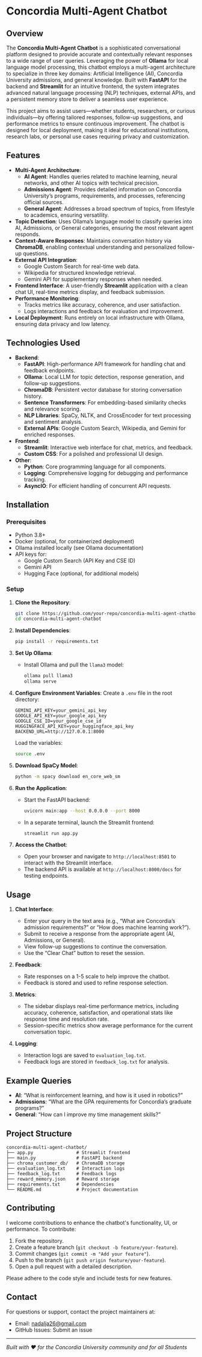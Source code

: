 # Concordia Multi-Agent Chatbot

## Overview

The **Concordia Multi-Agent Chatbot** is a sophisticated conversational platform designed to provide accurate and contextually relevant responses to a wide range of user queries. Leveraging the power of **Ollama** for local language model processing, this chatbot employs a multi-agent architecture to specialize in three key domains: Artificial Intelligence (AI), Concordia University admissions, and general knowledge. Built with **FastAPI** for the backend and **Streamlit** for an intuitive frontend, the system integrates advanced natural language processing (NLP) techniques, external APIs, and a persistent memory store to deliver a seamless user experience.

This project aims to assist users—whether students, researchers, or curious individuals—by offering tailored responses, follow-up suggestions, and performance metrics to ensure continuous improvement. The chatbot is designed for local deployment, making it ideal for educational institutions, research labs, or personal use cases requiring privacy and customization.

## Features

- **Multi-Agent Architecture**:
  - **AI Agent**: Handles queries related to machine learning, neural networks, and other AI topics with technical precision.
  - **Admissions Agent**: Provides detailed information on Concordia University’s programs, requirements, and processes, referencing official sources.
  - **General Agent**: Addresses a broad spectrum of topics, from lifestyle to academics, ensuring versatility.
- **Topic Detection**: Uses Ollama’s language model to classify queries into AI, Admissions, or General categories, ensuring the most relevant agent responds.
- **Context-Aware Responses**: Maintains conversation history via **ChromaDB**, enabling contextual understanding and personalized follow-up questions.
- **External API Integration**:
  - Google Custom Search for real-time web data.
  - Wikipedia for structured knowledge retrieval.
  - Gemini API for supplementary responses when needed.
- **Frontend Interface**: A user-friendly **Streamlit** application with a clean chat UI, real-time metrics display, and feedback submission.
- **Performance Monitoring**:
  - Tracks metrics like accuracy, coherence, and user satisfaction.
  - Logs interactions and feedback for evaluation and improvement.
- **Local Deployment**: Runs entirely on local infrastructure with Ollama, ensuring data privacy and low latency.

## Technologies Used

- **Backend**:
  - **FastAPI**: High-performance API framework for handling chat and feedback endpoints.
  - **Ollama**: Local LLM for topic detection, response generation, and follow-up suggestions.
  - **ChromaDB**: Persistent vector database for storing conversation history.
  - **Sentence Transformers**: For embedding-based similarity checks and relevance scoring.
  - **NLP Libraries**: SpaCy, NLTK, and CrossEncoder for text processing and sentiment analysis.
  - **External APIs**: Google Custom Search, Wikipedia, and Gemini for enriched responses.
- **Frontend**:
  - **Streamlit**: Interactive web interface for chat, metrics, and feedback.
  - **Custom CSS**: For a polished and professional UI design.
- **Other**:
  - **Python**: Core programming language for all components.
  - **Logging**: Comprehensive logging for debugging and performance tracking.
  - **AsyncIO**: For efficient handling of concurrent API requests.

## Installation

### Prerequisites

- Python 3.8+
- Docker (optional, for containerized deployment)
- Ollama installed locally (see Ollama documentation)
- API keys for:
  - Google Custom Search (API Key and CSE ID)
  - Gemini API
  - Hugging Face (optional, for additional models)

### Setup

1. **Clone the Repository**:

   ```bash
   git clone https://github.com/your-repo/concordia-multi-agent-chatbot.git
   cd concordia-multi-agent-chatbot
   ```

2. **Install Dependencies**:

   ```bash
   pip install -r requirements.txt
   ```
3. **Set Up Ollama**:

   - Install Ollama and pull the `llama3` model:

     ```bash
     ollama pull llama3
     ollama serve
     ```

4. **Configure Environment Variables**: Create a `.env` file in the root directory:

   ```
   GEMINI_API_KEY=your_gemini_api_key
   GOOGLE_API_KEY=your_google_api_key
   GOOGLE_CSE_ID=your_google_cse_id
   HUGGINGFACE_API_KEY=your_huggingface_api_key
   BACKEND_URL=http://127.0.0.1:8000
   ```

   Load the variables:

   ```bash
   source .env
   ```

5. **Download SpaCy Model**:

   ```bash
   python -m spacy download en_core_web_sm
   ```

6. **Run the Application**:

   - Start the FastAPI backend:

     ```bash
     uvicorn main:app --host 0.0.0.0 --port 8000
     ```

   - In a separate terminal, launch the Streamlit frontend:

     ```bash
     streamlit run app.py
     ```

7. **Access the Chatbot**:

   - Open your browser and navigate to `http://localhost:8501` to interact with the Streamlit interface.
   - The backend API is available at `http://localhost:8000/docs` for testing endpoints.

## Usage

1. **Chat Interface**:

   - Enter your query in the text area (e.g., “What are Concordia’s admission requirements?” or “How does machine learning work?”).
   - Submit to receive a response from the appropriate agent (AI, Admissions, or General).
   - View follow-up suggestions to continue the conversation.
   - Use the “Clear Chat” button to reset the session.

2. **Feedback**:

   - Rate responses on a 1-5 scale to help improve the chatbot.
   - Feedback is stored and used to refine response selection.

3. **Metrics**:

   - The sidebar displays real-time performance metrics, including accuracy, coherence, satisfaction, and operational stats like response time and resolution rate.
   - Session-specific metrics show average performance for the current conversation topic.

4. **Logging**:

   - Interaction logs are saved to `evaluation_log.txt`.
   - Feedback logs are stored in `feedback_log.txt` for analysis.

## Example Queries

- **AI**: “What is reinforcement learning, and how is it used in robotics?”
- **Admissions**: “What are the GPA requirements for Concordia’s graduate programs?”
- **General**: “How can I improve my time management skills?”

## Project Structure

```
concordia-multi-agent-chatbot/
├── app.py                # Streamlit frontend
├── main.py               # FastAPI backend
├── chroma_customer_db/   # ChromaDB storage
├── evaluation_log.txt    # Interaction logs
├── feedback_log.txt      # Feedback logs
├── reward_memory.json    # Reward storage
├── requirements.txt      # Dependencies
└── README.md             # Project documentation
```

## Contributing

I welcome contributions to enhance the chatbot's functionality, UI, or performance. To contribute:

1. Fork the repository.
2. Create a feature branch (`git checkout -b feature/your-feature`).
3. Commit changes (`git commit -m "Add your feature"`).
4. Push to the branch (`git push origin feature/your-feature`).
5. Open a pull request with a detailed description.

Please adhere to the code style and include tests for new features.

## Contact

For questions or support, contact the project maintainers at:

- Email: nadalja26@gmail.com
- GitHub Issues: Submit an issue

---

*Built with ❤️ for the Concordia University community and for all Students*
